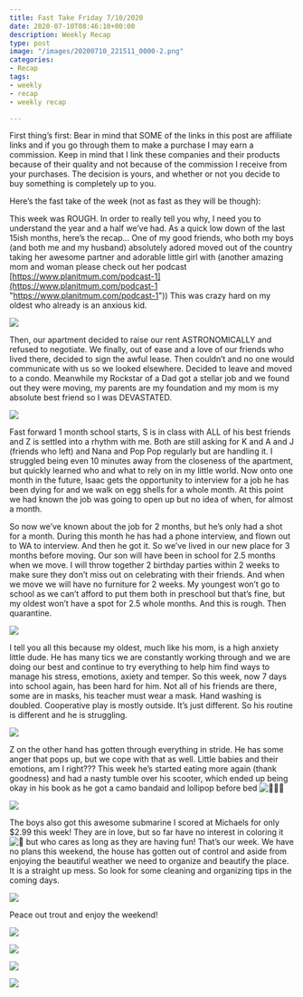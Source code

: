 ```yaml
---
title: Fast Take Friday 7/10/2020
date: 2020-07-10T08:46:10+00:00
description: Weekly Recap
type: post
image: "/images/20200710_221511_0000-2.png"
categories:
- Recap
tags:
- weekly
- recap
- weekly recap

---
```

First thing’s first: Bear in mind that SOME of the links in this post are affiliate links and if you go through them to make a purchase I may earn a commission. Keep in mind that I link these companies and their products because of their quality and not because of the commission I receive from your purchases. The decision is yours, and whether or not you decide to buy something is completely up to you.

Here’s the fast take of the week (not as fast as they will be though):

This week was ROUGH. In order to really tell you why, I need you to understand the year and a half we’ve had. As a quick low down of the last 15ish months, here’s the recap… One of my good friends, who both my boys (and both me and my husband) absolutely adored moved out of the country taking her awesome partner and adorable little girl with (another amazing mom and woman please check out her podcast [https://www.planitmum.com/podcast-1](https://www.planitmum.com/podcast-1 "https://www.planitmum.com/podcast-1")) This was crazy hard on my oldest who already is an anxious kid.

![](https://cookcraftparent.files.wordpress.com/2020/07/94067041_127995222158514_7056523377749524480_n.png?w=820)

Then, our apartment decided to raise our rent ASTRONOMICALLY and refused to negotiate. We finally, out of ease and a love of our friends who lived there, decided to sign the awful lease. Then couldn’t and no one would communicate with us so we looked elsewhere. Decided to leave and moved to a condo. Meanwhile my Rockstar of a Dad got a stellar job and we found out they were moving, my parents are my foundation and my mom is my absolute best friend so I was DEVASTATED.

![](https://cookcraftparent.files.wordpress.com/2020/07/75614181_10155817427179159_8406137144514445312_o.jpg?w=1024)

Fast forward 1 month school starts, S is in class with ALL of his best friends and Z is settled into a rhythm with me. Both are still asking for K and A and J (friends who left) and Nana and Pop Pop regularly but are handling it. I struggled being even 10 minutes away from the closeness of the apartment, but quickly learned who and what to rely on in my little world. Now onto one month in the future, Isaac gets the opportunity to interview for a job he has been dying for and we walk on egg shells for a whole month. At this point we had known the job was going to open up but no idea of when, for almost a month.

So now we’ve known about the job for 2 months, but he’s only had a shot for a month. During this month he has had a phone interview, and flown out to WA to interview. And then he got it. So we’ve lived in our new place for 3 months before moving. Our son will have been in school for 2.5 months when we move. I will throw together 2 birthday parties within 2 weeks to make sure they don’t miss out on celebrating with their friends. And when we move we will have no furniture for 2 weeks. My youngest won’t go to school as we can’t afford to put them both in preschool but that’s fine, but my oldest won’t have a spot for 2.5 whole months. And this is rough. Then quarantine.

![](https://cookcraftparent.files.wordpress.com/2020/07/00100trportrait_00100_burst20200629110045005_cover.jpg?w=840)

I tell you all this because my oldest, much like his mom, is a high anxiety little dude. He has many tics we are constantly working through and we are doing our best and continue to try everything to help him find ways to manage his stress, emotions, axiety and temper. So this week, now 7 days into school again, has been hard for him. Not all of his friends are there, some are in masks, his teacher must wear a mask. Hand washing is doubled. Cooperative play is mostly outside. It’s just different. So his routine is different and he is struggling.

![](https://cookcraftparent.files.wordpress.com/2020/07/00100trportrait_00100_burst20200706075239022_cover.jpg?w=768)

Z on the other hand has gotten through everything in stride. He has some anger that pops up, but we cope with that as well. Little babies and their emotions, am I right??? This week he’s started eating more again (thank goodness) and had a nasty tumble over his scooter, which ended up being okay in his book as he got a camo bandaid and lollipop before bed ![🤷🏻‍♀️](https://s0.wp.com/wp-content/mu-plugins/wpcom-smileys/twemoji/2/svg/1f937-1f3fb-200d-2640-fe0f.svg)

![](https://cookcraftparent.files.wordpress.com/2020/07/img_20200708_100510_518.jpg?w=821)

The boys also got this awesome submarine I scored at Michaels for only $2.99 this week! They are in love, but so far have no interest in coloring it ![🤣](https://s0.wp.com/wp-content/mu-plugins/wpcom-smileys/twemoji/2/svg/1f923.svg) but who cares as long as they are having fun! That’s our week. We have no plans this weekend, the house has gotten out of control and aside from enjoying the beautiful weather we need to organize and beautify the place. It is a straight up mess. So look for some cleaning and organizing tips in the coming days.

![](https://cookcraftparent.files.wordpress.com/2020/07/00000portrait_00000_burst20200711132107426.jpg?w=768)

Peace out trout and enjoy the weekend!

![](https://cookcraftparent.files.wordpress.com/2020/07/00100trportrait_00100_burst20200701070326433_cover.jpg?w=768)

![](https://cookcraftparent.files.wordpress.com/2020/07/00000portrait_00000_burst20200710101238149.jpg?w=768)

![](https://cookcraftparent.files.wordpress.com/2020/07/00100srportrait_00100_burst20200706075046052_cover.jpg?w=840)

![](https://cookcraftparent.files.wordpress.com/2020/07/00000portrait_00000_burst20200703134005205.jpg?w=840)